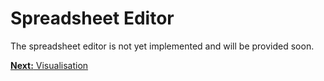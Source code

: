 # Spreadsheet Editor

The spreadsheet editor is not yet implemented and will be provided soon.

[**Next:** Visualisation](/documentation/code-sandbox/visualisation)